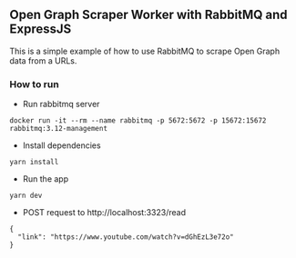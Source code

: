 ## Open Graph Scraper Worker with RabbitMQ and ExpressJS

This is a simple example of how to use RabbitMQ to scrape Open Graph data from a URLs.

### How to run

- Run rabbitmq server

```
docker run -it --rm --name rabbitmq -p 5672:5672 -p 15672:15672 rabbitmq:3.12-management
```

- Install dependencies

```
yarn install
```

- Run the app

```
yarn dev
```

- POST request to http://localhost:3323/read

```
{
  "link": "https://www.youtube.com/watch?v=dGhEzL3e72o"
}
```
